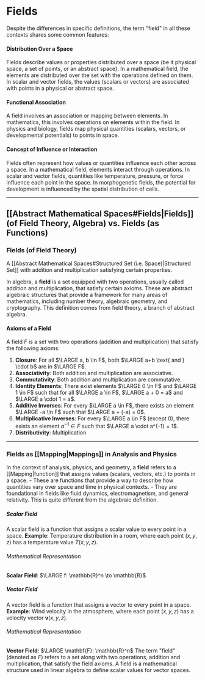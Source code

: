# Fields
Despite the differences in specific definitions, the term "field" in all these contexts shares some common features:
#### Distribution Over a Space
Fields describe values or properties distributed over a space (be it physical space, a set of points, or an abstract space).
	In a mathematical field, the elements are distributed over the set with the operations defined on them.
		In scalar and vector fields, the values (scalars or vectors) are associated with points in a physical or abstract space.
#### Functional Association
A field involves an association or mapping between elements.
	In mathematics, this involves operations on elements within the field.
		In physics and biology, fields map physical quantities (scalars, vectors, or developmental potentials) to points in space.
#### Concept of Influence or Interaction
Fields often represent how values or quantities influence each other across a space.
	In a mathematical field, elements interact through operations.
		In scalar and vector fields, quantities like temperature, pressure, or force influence each point in the space.
			In morphogenetic fields, the potential for development is influenced by the spatial distribution of cells.

- - -
## [[Abstract Mathematical Spaces#Fields|Fields]] (of Field Theory, Algebra) vs. Fields (as Functions)

### Fields (of Field Theory)
A [[Abstract Mathematical Spaces#Structured Set (i.e. Space)|Structured Set]] with addition and multiplication satisfying certain properties.

In algebra, a **field** is a set equipped with two operations, usually called addition and multiplication, that satisfy certain axioms.
	These are abstract algebraic structures that provide a framework for many areas of mathematics, including number theory, algebraic geometry, and cryptography.
		This definition comes from field theory, a branch of abstract algebra.
#### Axioms of a Field
A field $F$ is a set with two operations (addition and multiplication) that satisfy the following axioms:
1. **Closure**: For all $\LARGE a, b \in F$, both $\LARGE a+b \text{ and } \cdot b$ are in $\LARGE F$.
2. **Associativity**: Both addition and multiplication are associative.
3. **Commutativity**: Both addition and multiplication are commutative.
4. **Identity Elements**: There exist elements $\LARGE 0 \in F$ and $\LARGE 1 \in F$ such that for all $\LARGE a \in F$, $\LARGE a + 0 = a$ and $\LARGE a \cdot 1 = a$.
5. **Additive Inverses**: For every $\LARGE a \in F$, there exists an element $\LARGE -a \in F$ such that $\LARGE a + (-a) = 0$.
6. **Multiplicative Inverses**: For every $\LARGE a \in F$ (except $0$), there exists an element $a^{-1} \in F$ such that $\LARGE a \cdot a^{-1} = 1$.
7. **Distributivity**: Multiplication

- - -
### Fields as [[Mapping|Mappings]] in Analysis and Physics
In the context of analysis, physics, and geometry, a **field** refers to a [[Mapping|function]] that assigns values (scalars, vectors, etc.) to points in a space. 
	- These are functions that provide a way to describe how quantities vary over space and time in physical contexts.
		- They are foundational in fields like fluid dynamics, electromagnetism, and general relativity.
			This is quite different from the algebraic definition.
##### Scalar Field
A scalar field is a function that assigns a scalar value to every point in a space.
**Example**: Temperature distribution in a room, where each point $(x, y, z)$ has a temperature value $T(x, y, z)$.
###### Mathematical Representation
**Scalar Field**: $\LARGE f: \mathbb{R}^n \to \mathbb{R}$
##### Vector Field
A vector field is a function that assigns a vector to every point in a space.
**Example**: Wind velocity in the atmosphere, where each point $(x, y, z)$ has a velocity vector $\mathbf{v}(x, y, z)$.
###### Mathematical Representation
**Vector Field**: $\LARGE \mathbf{F}: \mathbb{R}^n$
The term "field" (denoted as $F$) refers to a set along with two operations, addition and multiplication, that satisfy the field axioms. 
	A field is a mathematical structure used in linear algebra to define scalar values for vector spaces.

